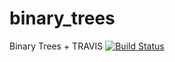 # binary_trees
Binary Trees + TRAVIS
[![Build Status](https://travis-ci.org/zhanchi5/binary_trees.svg?branch=test)](https://travis-ci.org/zhanchi5/binary_trees)
